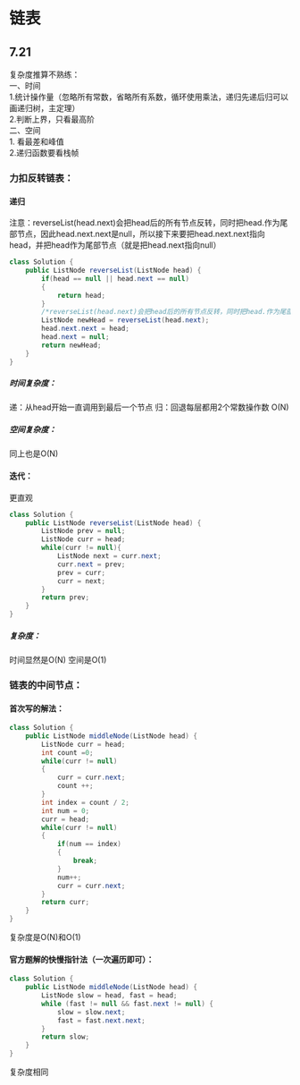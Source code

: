 # 链表
## 7.21
复杂度推算不熟练：<br>一、时间<br>
1.统计操作量（忽略所有常数，省略所有系数，循环使用乘法，递归先递后归可以画递归树，主定理）
<br>2.判断上界，只看最高阶<br>二、空间<br>1.
看最差和峰值<br>2.递归函数要看栈帧
### 力扣反转链表：
#### 递归
注意：reverseList(head.next)会把head后的所有节点反转，同时把head.作为尾部节点，因此head.next.next是null，所以接下来要把head.next.next指向head，并把head作为尾部节点（就是把head.next指向null）
```java
class Solution {
    public ListNode reverseList(ListNode head) {
        if(head == null || head.next == null)
        {
            return head;
        }
        /*reverseList(head.next)会把head后的所有节点反转，同时把head.作为尾部节点，因此head.next.next是null，所以接下来要把head.next.next指向head，并把head作为尾部节点（就是把head.next指向null）*/
        ListNode newHead = reverseList(head.next);
        head.next.next = head;
        head.next = null;
        return newHead;
    }
}
```
##### 时间复杂度：
递：从head开始一直调用到最后一个节点
归：回退每层都用2个常数操作数
O(N)
##### 空间复杂度：
同上也是O(N)

#### 迭代：
更直观
```java
class Solution {
    public ListNode reverseList(ListNode head) {
        ListNode prev = null;
        ListNode curr = head;
        while(curr != null){
            ListNode next = curr.next;
            curr.next = prev;
            prev = curr;
            curr = next;
        }
        return prev;
    }
}
```
##### 复杂度：
时间显然是O(N)
空间是O(1)

### 链表的中间节点：
#### 首次写的解法：
```java
class Solution {
    public ListNode middleNode(ListNode head) {
        ListNode curr = head;
        int count =0;
        while(curr != null)
        {
            curr = curr.next;
            count ++;
        }
        int index = count / 2;
        int num = 0;
        curr = head;
        while(curr != null)
        {
            if(num == index)
            {
                break;
            }
            num++;
            curr = curr.next;
        }
        return curr;
    }
}
```
复杂度是O(N)和O(1)

#### 官方题解的快慢指针法（一次遍历即可）：
```java
class Solution {
    public ListNode middleNode(ListNode head) {
        ListNode slow = head, fast = head;
        while (fast != null && fast.next != null) {
            slow = slow.next;
            fast = fast.next.next;
        }
        return slow;
    }
}

```
复杂度相同

